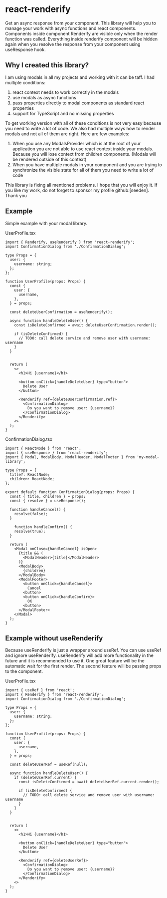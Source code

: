 # react-renderify
Get an async response from your component.
This library will help you to manage your work with async functions and react components. Components inside component Renderify are visible only when the render function was called. Everything inside renderify component will be hidden again when you resolve the response from your component using useResponse hook.

## Why I created this library?
I am using modals in all my projects and working with it can be taff.
I had multiple conditions:
1. react context needs to work correctly in the modals
2. use modals as async functions
3. pass properties directly to modal components as standard react properties
4. support for TypeScript and no missing properties

To get working version with all of these conditions is not very easy because you need to write a lot of code. We also had multiple ways how to render modals and not all of them are right.
Here are few examples:
1. When you use any ModalsProvider which is at the root of your application you are not able to use react context inside your modals. Because you will lose context from children components. (Modals will be rendered outside of this context)
2. When you have multiple modals in your component and you are trying to synchronize the visible state for all of them you need to write a lot of code

This library is fixing all mentioned problems.
I hope that you will enjoy it.
If you like my work, do not forget to sponsor my profile github:[seeden].
Thank you

## Example
Simple example with your modal library.

UserProfile.tsx
```tsx
import { Renderify, useRenderify } from 'react-renderify';
import ConfirmationDialog from './ConfirmationDialog';

type Props = {
  user: {
    username: string;
  };
};

function UserProfile(props: Props) {
  const { 
    user: {
      username,
    },
  } = props;

  const deleteUserConfirmation = useRenderify();

  async function handleDeleteUser() {
    const isDeleteConfirmed = await deleteUserConfirmation.render();

    if (isDeleteConfirmed) {
      // TODO: call delete service and remove user with username: username
    }
  }


  return (
    <>
      <h1>Hi {username}</h1>

      <button onClick={handleDeleteUser} type="button">
        Delete User
      </button>

      <Renderify ref={deleteUserConfirmation.ref}>
        <ConfirmationDialog>
          Do you want to remove user: {username}?
        </ConfirmationDialog>
      </Renderify>
    <>
  );
}
```

ConfirmationDialog.tsx
```tsx
import { ReactNode } from 'react';
import { useResponse } from 'react-renderify';
import { Modal, ModalBody, ModalHeader, ModalFooter } from 'my-modal-library';

type Props = {
  title?: ReactNode;
  children: ReactNode;
};

export default function ConfirmationDialog(props: Props) {
  const { title, children } = props;
  const { resolve } = useResponse();

  function handleCancel() {
    resolve(false);
  }

    function handleConfirm() {
    resolve(true);
  }

  return (
    <Modal onClose={handleCancel} isOpen>
      {title && (
        <ModalHeader>{title}</ModalHeader>
      )}
      <ModalBody>
        {children}
      </ModalBody>
      <ModalFooter>
        <button onClick={handleCancel}>
          Cancel
        <button>
        <button onClick={handleConfirm}>
          OK
        <button>
      </ModalFooter>
    </Modal>
  );
}
```

## Example without useRenderify
Because useRenderify is just a wrapper around useRef. You can use useRef and ignore useRenderify. useRenderify will add more functionality in the future and it is recommended to use it. One great feature will be the automatic wait for the first render. The second feature will be passing props to the component.

UserProfile.tsx
```tsx
import { useRef } from 'react';
import { Renderify } from 'react-renderify';
import ConfirmationDialog from './ConfirmationDialog';

type Props = {
  user: {
    username: string;
  };
};

function UserProfile(props: Props) {
  const { 
    user: {
      username,
    },
  } = props;

  const deleteUserRef = useRef(null);

  async function handleDeleteUser() {
    if (deleteUserRef.current) {
      const isDeleteConfirmed = await deleteUserRef.current.render();

      if (isDeleteConfirmed) {
        // TODO: call delete service and remove user with username: username
      }
    }
  }


  return (
    <>
      <h1>Hi {username}</h1>

      <button onClick={handleDeleteUser} type="button">
        Delete User
      </button>

      <Renderify ref={deleteUserRef}>
        <ConfirmationDialog>
          Do you want to remove user: {username}?
        </ConfirmationDialog>
      </Renderify>
    <>
  );
}
```
